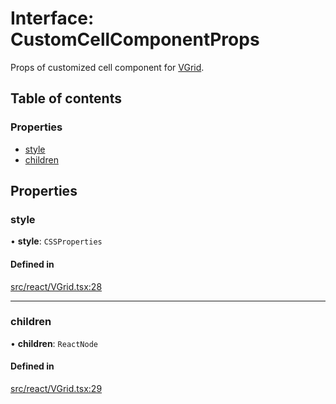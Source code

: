 # Interface: CustomCellComponentProps

Props of customized cell component for [VGrid](../API.md#vgrid).

## Table of contents

### Properties

- [style](CustomCellComponentProps.md#style)
- [children](CustomCellComponentProps.md#children)

## Properties

### style

• **style**: `CSSProperties`

#### Defined in

[src/react/VGrid.tsx:28](https://github.com/inokawa/virtua/blob/8e03f83/src/react/VGrid.tsx#L28)

___

### children

• **children**: `ReactNode`

#### Defined in

[src/react/VGrid.tsx:29](https://github.com/inokawa/virtua/blob/8e03f83/src/react/VGrid.tsx#L29)
